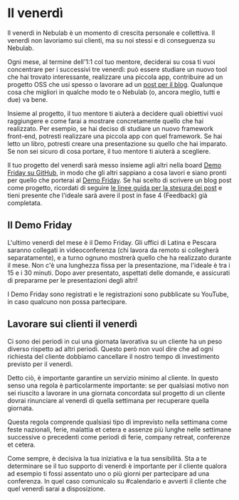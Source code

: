 # Il venerdì

Il venerdì in Nebulab è un momento di crescita personale e collettiva. Il venerdì non lavoriamo sui
clienti, ma su noi stessi e di conseguenza su Nebulab.

Ogni mese, al termine dell'1:1 col tuo mentore, deciderai su cosa ti vuoi concentrare per i
successivi tre venerdì: può essere studiare un nuovo tool che hai trovato interessante, realizzare
una piccola app, contribuire ad un progetto OSS che usi spesso o lavorare ad un [post per il blog](https://github.com/nebulab/playbook/blob/master/lavorare-su-nebulab/blog.md).
Qualunque cosa che migliori in qualche modo te o Nebulab (o, ancora meglio, tutti e due) va bene.

Insieme al progetto, il tuo mentore ti aiuterà a decidere quali obiettivi vuoi raggiungere e come
farai a mostrare concretamente quello che hai realizzato. Per esempio, se hai deciso di studiare un
nuovo framework front-end, potresti realizzare una piccola app con quel framework. Se hai letto un
libro, potresti creare una presentazione su quello che hai imparato. Se non sei sicuro di cosa
portare, il tuo mentore ti aiuterà a scegliere.

Il tuo progetto del venerdì sarà messo insieme agli altri nella board [Demo Friday su GitHub](https://github.com/nebulab/nebulab/projects/5),
in modo che gli altri sappiano a cosa lavori e siano pronti per quello che porterai al [Demo Friday](#il-demo-friday).
Se hai scelto di scrivere un blog post come progetto, ricordati di seguire [le linee guida per la
stesura dei post](https://github.com/nebulab/playbook/blob/master/lavorare-su-nebulab/blog.md) e
tieni presente che l'ideale sarà avere il post in fase 4 (Feedback) già completata.

## Il Demo Friday

L'ultimo venerdì del mese è il Demo Friday. Gli uffici di Latina e Pescara saranno collegati in
videoconferenza (chi lavora da remoto si collegherà separatamente), e a turno ognuno mostrerà quello
che ha realizzato durante il mese. Non c'è una lunghezza fissa per la presentazione, ma l'ideale è
tra i 15 e i 30 minuti. Dopo aver presentato, aspettati delle domande, e assicurati di prepararne
per le presentazioni degli altri!

I Demo Friday sono registrati e le registrazioni sono pubblicate su YouTube, in caso qualcuno non
possa partecipare.

## Lavorare sui clienti il venerdì

Ci sono dei periodi in cui una giornata lavorativa su un cliente ha un peso diverso rispetto ad
altri periodi. Questo però non vuol dire che ad ogni richiesta del cliente dobbiamo cancellare il
nostro tempo di investimento previsto per il venerdì.

Detto ciò, è importante garantire un servizio minimo al cliente. In questo senso una regola è
particolarmente importante: se per qualsiasi motivo non sei riuscito a lavorare in una giornata
concordata sul progetto di un cliente dovrai rinunciare al venerdì di quella settimana per
recuperare quella giornata.

Questa regola comprende qualsiasi tipo di imprevisto nella settimana come feste nazionali, ferie,
malattia et cetera e assenze più lunghe nelle settimane successive o precedenti come periodi di
ferie, company retreat, conferenze et cetera.

Come sempre, è decisiva la tua iniziativa e la tua sensibilità. Sta a te determinare se il tuo
supporto di venerdì è importante per il cliente qualora ad esempio ti fossi assentato uno o più
giorni per partecipare ad una conferenza. In quel caso comunicalo su #calendario e avverti il
cliente che quel venerdì sarai a disposizione.
